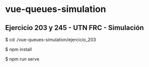 # vue-queues-simulation
## Ejercicio 203 y 245 - UTN FRC - Simulación

$ cd ./vue-queues-simulation/ejercicio_203

$ npm install 

$ npm run serve

